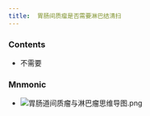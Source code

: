 ```yaml
---
title:  胃肠间质瘤是否需要淋巴结清扫
--- 
```


### Contents
- 不需要
### Mnmonic
- ![胃肠道间质瘤与淋巴瘤思维导图.png](/note-images/胃肠道间质瘤与淋巴瘤思维导图.png)

